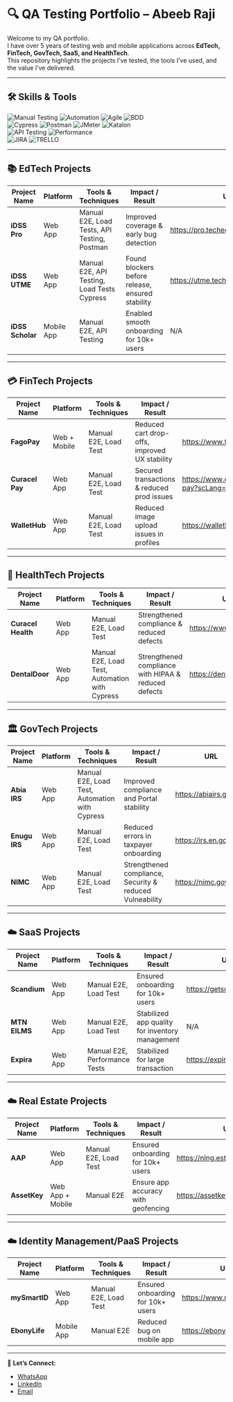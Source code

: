 # 🔍 QA Testing Portfolio – Abeeb Raji

Welcome to my QA portfolio.  
I have over 5 years of testing web and mobile applications across **EdTech, FinTech, GovTech, SaaS, and HealthTech**.  
This repository highlights the projects I’ve tested, the tools I’ve used, and the value I’ve delivered.  

---

## 🛠️ Skills & Tools

![Manual Testing](https://img.shields.io/badge/Testing-Manual-blue) 
![Automation](https://img.shields.io/badge/Testing-Automation-orange) 
![Agile](https://img.shields.io/badge/Testing-Agile-indigo) 
![BDD](https://img.shields.io/badge/Testing-BDD-pink)  
![Cypress](https://img.shields.io/badge/Tool-Cypress-green) 
![Postman](https://img.shields.io/badge/Tool-Postman-orange) 
![JMeter](https://img.shields.io/badge/Tool-JMeter-red) 
![Katalon](https://img.shields.io/badge/Tool-Katalon-brightgreen)  
![API Testing](https://img.shields.io/badge/Focus-API%20Testing-purple) 
![Performance](https://img.shields.io/badge/Focus-Performance%20StressI%20&I%20Load-yellow)  
![JIRA](https://img.shields.io/badge/Focus-JIRA-green) 
![TRELLO](https://img.shields.io/badge/Focus-TRELLO-lightpink)

---

## 📚 EdTech Projects

| Project Name   | Platform       | Tools & Techniques                | Impact / Result                                | URL |
|----------------|----------------|-----------------------------------|-----------------------------------------------|-----|
| **iDSS Pro**   | Web App        | Manual E2E, Load Tests, API Testing, Postman  | Improved coverage & early bug detection        | https://pro.techeducratic.com/signin   |
| **iDSS UTME**  | Web App        | Manual E2E, API Testing, Load Tests Cypress  | Found blockers before release, ensured stability | https://utme.techeducratic.com/   |
| **iDSS Scholar** | Mobile App   | Manual E2E, API Testing             | Enabled smooth onboarding for 10k+ users       | N/A   |

---

## 💳 FinTech Projects

| Project Name   | Platform       | Tools & Techniques                | Impact / Result                                | URL |
|----------------|----------------|-----------------------------------|-----------------------------------------------|-----|
| **FagoPay**    | Web + Mobile   | Manual E2E, Load Test             | Reduced cart drop-offs, improved UX stability | https://www.fagopay.africa   |
| **Curacel Pay**| Web App        | Manual E2E, Load Test             | Secured transactions & reduced prod issues    | https://www.curacel.co/curacel-pay?scLang=en   |
| **WalletHub**| Web App        | Manual E2E, Load Test             | Reduced image upload issues in profiles    | https://wallethub.com/   |

---

## 🏥 HealthTech Projects

| Project Name   | Platform       | Tools & Techniques                | Impact / Result                                | URL |
|----------------|----------------|-----------------------------------|-----------------------------------------------|-----|
| **Curacel Health** | Web App    | Manual E2E, Load Test             | Strengthened compliance & reduced defects     | https://www.curacel.co/   |
| **DentalDoor** | Web App    | Manual E2E, Load Test, Automation with Cypress             | Strengthened compliance with HIPAA & reduced defects     | https://dentaldoor.com/   |

---

## 🏛️ GovTech Projects

| Project Name   | Platform       | Tools & Techniques                | Impact / Result                                | URL |
|----------------|----------------|-----------------------------------|-----------------------------------------------|-----|
| **Abia IRS**   | Web App        | Manual E2E, Load Test, Automation with Cypress             | Improved compliance and Portal stability          | https://abiairs.gov.ng/   |
| **Enugu IRS**  | Web App        | Manual E2E, Load Test             | Reduced errors in taxpayer onboarding         | https://irs.en.gov.ng/   |
| **NIMC** | Web App    | Manual E2E, Load Test             | Strengthened compliance, Security & reduced Vulneability     | https://nimc.gov.ng/   |

---

## ☁️ SaaS Projects

| Project Name   | Platform       | Tools & Techniques                | Impact / Result                                | URL |
|----------------|----------------|-----------------------------------|-----------------------------------------------|-----|
| **Scandium**   | Web App        | Manual E2E, Load Test             | Ensured onboarding for 10k+ users             | https://getscandium.com/   |
| **MTN EILMS**  | Web App        | Manual E2E, Load Test             | Stabilized app quality for inventory management | N/A   |
| **Expira**  | Web App        | Manual E2E, Performance Tests             | Stabilized for large transaction | https://expira.com/   |

---

## ☁️ Real Estate Projects

| Project Name   | Platform       | Tools & Techniques                | Impact / Result                                | URL |
|----------------|----------------|-----------------------------------|-----------------------------------------------|-----|
| **AAP**   | Web App        | Manual E2E, Load Test             | Ensured onboarding for 10k+ users             | https://nlng.estateandhomes.ng/   |
| **AssetKey**  | Web App + Mobile       | Manual E2E             | Ensure app accuracy with geofencing | https://assetkey.com/   |

---

## ☁️ Identity Management/PaaS Projects

| Project Name   | Platform       | Tools & Techniques                | Impact / Result                                | URL |
|----------------|----------------|-----------------------------------|-----------------------------------------------|-----|
| **mySmartID**   | Web App        | Manual E2E, Load Test             | Ensured onboarding for 10k+ users             | https://www.mysmartid.io/   |
| **EbonyLife**   | Mobile App        | Manual E2E             | Reduced bug on mobile app             | https://ebonylifeplace.com/   |

---

📩 **Let’s Connect:**  
- [WhatsApp](+2347036978489)  
- [LinkedIn](http://www.linkedin.com/in/abeeb-raji-3a74b41b4/)  
- [Email](almabuub@gmail.com)  
